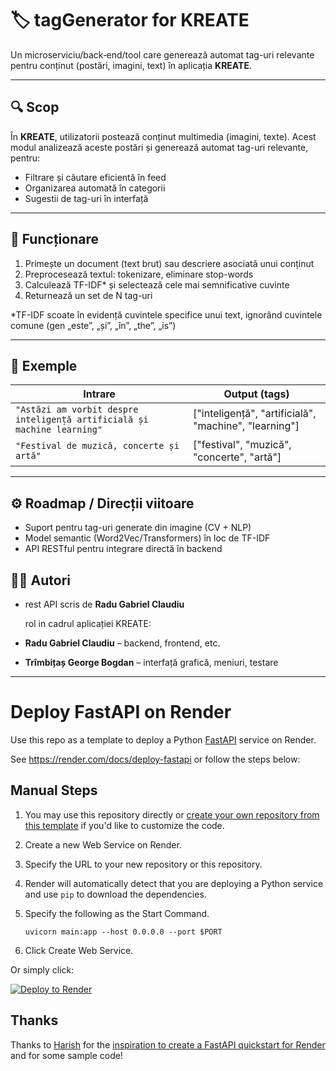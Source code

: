 
# 🏷️ tagGenerator for KREATE

Un microserviciu/back‑end/tool care generează automat tag-uri relevante pentru conținut (postări, imagini, text) în aplicația **KREATE**.

---

## 🔍 Scop

În **KREATE**, utilizatorii postează conținut multimedia (imagini, texte). Acest modul analizează aceste postări și generează automat tag-uri relevante, pentru:

- Filtrare și căutare eficientă în feed  
- Organizarea automată în categorii  
- Sugestii de tag-uri în interfață

---

## 🧩 Funcționare

1. Primește un document (text brut) sau descriere asociată unui conținut  
2. Preprocesează textul: tokenizare, eliminare stop-words  
3. Calculează TF-IDF* și selectează cele mai semnificative cuvinte  
4. Returnează un set de N tag-uri

*TF-IDF scoate în evidență cuvintele specifice unui text, ignorând cuvintele comune (gen „este”, „și”, „în”, „the”, „is”)

---

## 🌱 Exemple

| Intrare                                      | Output (tags)                      |
|----------------------------------------------|------------------------------------|
| `"Astăzi am vorbit despre inteligență artificială și machine learning"` | ["inteligență", "artificială", "machine", "learning"] |
| `"Festival de muzică, concerte și artă"`     | ["festival", "muzică", "concerte", "artă"] |

---


## ⚙️ Roadmap / Direcții viitoare

- Suport pentru tag-uri generate din imagine (CV + NLP)  
- Model semantic (Word2Vec/Transformers) în loc de TF-IDF  
- API RESTful pentru integrare directă în backend  

## 👨‍💻 Autori
- rest API scris de **Radu Gabriel Claudiu**

  rol in cadrul aplicației KREATE:
- **Radu Gabriel Claudiu** – backend, frontend, etc.
- **Trîmbițaș George Bogdan** – interfață grafică, meniuri, testare

---

# Deploy FastAPI on Render

Use this repo as a template to deploy a Python [FastAPI](https://fastapi.tiangolo.com) service on Render.

See https://render.com/docs/deploy-fastapi or follow the steps below:

## Manual Steps

1. You may use this repository directly or [create your own repository from this template](https://github.com/render-examples/fastapi/generate) if you'd like to customize the code.
2. Create a new Web Service on Render.
3. Specify the URL to your new repository or this repository.
4. Render will automatically detect that you are deploying a Python service and use `pip` to download the dependencies.
5. Specify the following as the Start Command.

    ```shell
    uvicorn main:app --host 0.0.0.0 --port $PORT
    ```

6. Click Create Web Service.

Or simply click:

[![Deploy to Render](https://render.com/images/deploy-to-render-button.svg)](https://render.com/deploy?repo=https://github.com/render-examples/fastapi)

## Thanks

Thanks to [Harish](https://harishgarg.com) for the [inspiration to create a FastAPI quickstart for Render](https://twitter.com/harishkgarg/status/1435084018677010434) and for some sample code!
